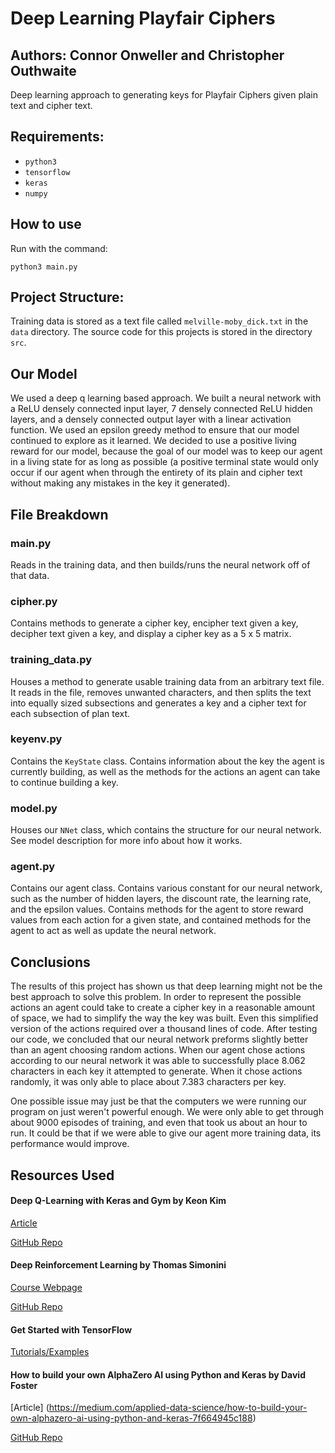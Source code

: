 # Deep Learning Playfair Ciphers
**Authors:** Connor Onweller and Christopher Outhwaite
----
Deep learning approach to generating keys for Playfair Ciphers given plain text
and cipher text.

## Requirements:
* `python3`
* `tensorflow`
* `keras`
* `numpy`

## How to use
Run with the command:
```
python3 main.py
```

## Project Structure:
Training data is stored as a text file called `melville-moby_dick.txt` in the
`data` directory. The source code for this projects is stored in the directory
`src`.

## Our Model
We used a deep q learning based approach. We built a neural network with a ReLU
densely connected input layer, 7 densely connected ReLU hidden layers, and a
densely connected output layer with a linear activation function. We used an
epsilon greedy method to ensure that our model continued to explore as it
learned. We decided to use a positive living reward for our model, because the
goal of our model was to keep our agent in a living state for as long as
possible (a positive terminal state would only occur if our agent when through
the entirety of its plain and cipher text without making any mistakes in the
key it generated).

## File Breakdown
### main.py
Reads in the training data, and then builds/runs the neural network
off of that data.

### cipher.py
Contains methods to generate a cipher key, encipher text given a key, decipher
text given a key, and display a cipher key as a 5 x 5 matrix.

### training_data.py
Houses a method to generate usable training data from an arbitrary text file.
It reads in the file, removes unwanted characters, and then splits the text
into equally sized subsections and generates a key and a cipher text for each
subsection of plan text.

### keyenv.py
Contains the `KeyState` class. Contains information about the key the agent is
currently building, as well as the methods for the actions an agent can take to
continue building a key.

### model.py
Houses our `NNet` class, which contains the structure for our neural network. See model description for more info about how it works.

### agent.py
Contains our agent class. Contains various constant for our neural network,
such as the number of hidden layers, the discount rate, the learning rate, and
the epsilon values. Contains methods for the agent to store reward values from
each action for a given state, and contained methods for the agent to act as
well as update the neural network.


## Conclusions
The results of this project has shown us that deep learning might not be the
best approach to solve this problem. In order to represent the possible actions
an agent could take to create a cipher key in a reasonable amount of space, we
had to simplify the way the key was built. Even this simplified version of the
actions required over a thousand lines of code. After testing our code, we
concluded that our neural network preforms slightly better than an agent
choosing random actions. When our agent chose actions according to our neural
network it was able to successfully place 8.062 characters in each key it
attempted to generate. When it chose actions randomly, it was only able to
place about 7.383 characters per key.

One possible issue may just be that the computers we were running our program
on just weren't powerful enough. We were only able to get through about 9000
episodes of training, and even that took us about an hour to run. It could be
that if we were able to give our agent more training data, its performance
would improve.


## Resources Used
#### Deep Q-Learning with Keras and Gym by Keon Kim
[Article](https://keon.io/deep-q-learning)

[GitHub Repo](https://github.com/keon/deep-q-learning)

#### Deep Reinforcement Learning by Thomas Simonini
[Course Webpage](https://simoninithomas.github.io/Deep_reinforcement_learning_Course/)

[GitHub Repo](https://github.com/simoninithomas/Deep_reinforcement_learning_Course)

#### Get Started with TensorFlow
[Tutorials/Examples](https://www.tensorflow.org/tutorials/)

#### How to build your own AlphaZero AI using Python and Keras by David Foster
[Article] (https://medium.com/applied-data-science/how-to-build-your-own-alphazero-ai-using-python-and-keras-7f664945c188)

[GitHub Repo](https://github.com/AppliedDataSciencePartners/DeepReinforcementLearning)
